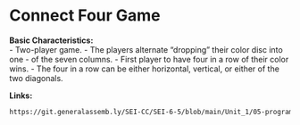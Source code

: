 # Connect Four Game

**Basic Characteristics:**    
    - Two-player game.
    - The players alternate “dropping” their color disc into one - of the seven columns.
    - First player to have four in a row of their color wins.
    - The four in a row can be either horizontal, vertical, or either of the two diagonals.

**Links:**
```markdown
https://git.generalassemb.ly/SEI-CC/SEI-6-5/blob/main/Unit_1/05-programming/5.2-connect-four-code-along.md
```

